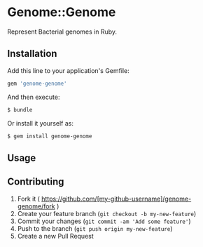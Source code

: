 # Genome::Genome

Represent Bacterial genomes in Ruby.

## Installation

Add this line to your application's Gemfile:

```ruby
gem 'genome-genome'
```

And then execute:

```bash
$ bundle
```

Or install it yourself as:

```bash
$ gem install genome-genome
```

## Usage

## Contributing

1. Fork it ( https://github.com/[my-github-username]/genome-genome/fork )
2. Create your feature branch (`git checkout -b my-new-feature`)
3. Commit your changes (`git commit -am 'Add some feature'`)
4. Push to the branch (`git push origin my-new-feature`)
5. Create a new Pull Request
